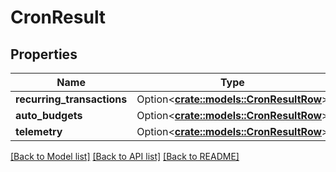 # CronResult

## Properties

Name | Type | Description | Notes
------------ | ------------- | ------------- | -------------
**recurring_transactions** | Option<[**crate::models::CronResultRow**](CronResultRow.md)> |  | [optional]
**auto_budgets** | Option<[**crate::models::CronResultRow**](CronResultRow.md)> |  | [optional]
**telemetry** | Option<[**crate::models::CronResultRow**](CronResultRow.md)> |  | [optional]

[[Back to Model list]](../README.md#documentation-for-models) [[Back to API list]](../README.md#documentation-for-api-endpoints) [[Back to README]](../README.md)


